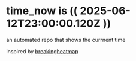 # time_now is (( 2025-06-12T23:00:00.120Z ))

an automated repo that shows the currnent time

inspired by [breakingheatmap](https://github.com/breakingheatmap/breakingheatmap)